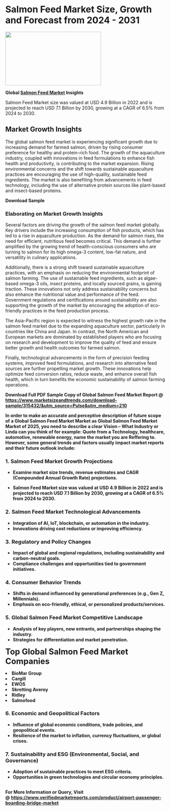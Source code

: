 <H1>Salmon Feed Market Size, Growth and Forecast from 2024 - 2031</H1><img class="aligncenter size-medium wp-image-584254" src="https://thirdeyenews.in/wp-content/uploads/2024/09/Global-Market-Research-300x168.jpeg" alt="" width="300" height="168" /><p><strong>Global&nbsp;<a href="https://www.marketsizeandtrends.com/download-sample/315432/&amp;utm_source=Pulse&amp;utm_medium=210">Salmon Feed Market</a> Insights</strong></p><p>Salmon Feed Market size was valued at USD 4.9 Billion in 2022 and is projected to reach USD 7.1 Billion by 2030, growing at a CAGR of 6.5% from 2024 to 2030.</p><p><h2>Market Growth Insights</h2> <p>The global salmon feed market is experiencing significant growth due to increasing demand for farmed salmon, driven by rising consumer preference for healthy and protein-rich food. The growth of the aquaculture industry, coupled with innovations in feed formulations to enhance fish health and productivity, is contributing to the market expansion. Rising environmental concerns and the shift towards sustainable aquaculture practices are encouraging the use of high-quality, sustainable feed ingredients. The market is also benefiting from advancements in feed technology, including the use of alternative protein sources like plant-based and insect-based proteins.</p> <p><strong>Download Sample</strong></p> <h3>Elaborating on Market Growth Insights</h3> <p>Several factors are driving the growth of the salmon feed market globally. Key drivers include the increasing consumption of fish products, which has led to a rise in aquaculture production. As the demand for salmon rises, the need for efficient, nutritious feed becomes critical. This demand is further amplified by the growing trend of health-conscious consumers who are turning to salmon for its high omega-3 content, low-fat nature, and versatility in culinary applications.</p> <p>Additionally, there is a strong shift toward sustainable aquaculture practices, with an emphasis on reducing the environmental footprint of salmon farming. The use of sustainable feed ingredients, such as algae-based omega-3 oils, insect proteins, and locally sourced grains, is gaining traction. These innovations not only address sustainability concerns but also enhance the nutritional value and performance of the feed. Government regulations and certifications around sustainability are also supporting the growth of the market by encouraging the adoption of eco-friendly practices in the feed production process.</p> <p>The Asia-Pacific region is expected to witness the highest growth rate in the salmon feed market due to the expanding aquaculture sector, particularly in countries like China and Japan. In contrast, the North American and European markets are dominated by established players who are focusing on research and development to improve the quality of feed and ensure better growth and health outcomes for farmed salmon.</p> <p>Finally, technological advancements in the form of precision feeding systems, improved feed formulations, and research into alternative feed sources are further propelling market growth. These innovations help optimize feed conversion ratios, reduce waste, and enhance overall fish health, which in turn benefits the economic sustainability of salmon farming operations.</p> <p><strong></p><p><span class=""><strong>Download Full PDF Sample Copy of Global Salmon Feed Market Report</strong> @ <a href="https://www.marketsizeandtrends.com/download-sample/315432/&amp;utm_source=Pulse&amp;utm_medium=210" target="_blank">https://www.marketsizeandtrends.com/download-sample/315432/&amp;utm_source=Pulse&amp;utm_medium=210</a></span></p><p>In order to make an accurate and perceptive description of future scope of a Global&nbsp;Salmon Feed Market Market as Global&nbsp;Salmon Feed Market Market of 2025, you need to describe a clear Vision &ndash; What Industry or Linda can you think of for example: Quote from a Technology, healthcare, automotive, renewable energy, name the market you are Reffering to. However, some general trends and factors usually impact market reports and their future outlook include:</p><h3>1.&nbsp;<strong>Salmon Feed Market Growth Projections</strong></h3><ul><li>Examine market size trends, revenue estimates and CAGR (Compounded Annual Growth Rate) projections.</li><li><p>Salmon Feed Market size was valued at USD 4.9 Billion in 2022 and is projected to reach USD 7.1 Billion by 2030, growing at a CAGR of 6.5% from 2024 to 2030.</p></li></ul><h3>2.&nbsp;<strong>Salmon Feed Market Technological Advancements</strong></h3><ul><li>Integration of AI, IoT, blockchain, or automation in the industry.</li><li>Innovations driving cost reductions or improving efficiency.</li></ul><h3>3.&nbsp;<strong>Regulatory and Policy Changes</strong></h3><ul><li>Impact of global and regional regulations, including sustainability and carbon-neutral goals.</li><li>Compliance challenges and opportunities tied to government initiatives.</li></ul><h3>4.&nbsp;<strong>Consumer Behavior Trends</strong></h3><ul><li>Shifts in demand influenced by generational preferences (e.g., Gen Z, Millennials).</li><li>Emphasis on eco-friendly, ethical, or personalized products/services.</li></ul><h3>5.&nbsp;<strong>Global Salmon Feed Market Competitive Landscape</strong></h3><ul><li>Analysis of key players, new entrants, and partnerships shaping the industry.</li><li>Strategies for differentiation and market penetration.</li></ul><p data-pm-slice="1 1 []"><span style="color: inherit; font-family: inherit; font-size: 25px;">Top Global Salmon Feed Market Companies</span></p><div class="" data-test-id=""><p><li>BioMar Group</li><li> Cargill</li><li> EWOS</li><li> Skretting Averoy</li><li> Ridley</li><li> Salmofood</li></p></div><h3>6.&nbsp;<strong>Economic and Geopolitical Factors</strong></h3><ul><li>Influence of global economic conditions, trade policies, and geopolitical events.</li><li>Resilience of the market to inflation, currency fluctuations, or global crises.</li></ul><h3>7.&nbsp;<strong>Sustainability and ESG (Environmental, Social, and Governance)</strong></h3><ul><li>Adoption of sustainable practices to meet ESG criteria.</li><li>Opportunities in green technologies and circular economy principles.</li></ul><h2><strong style="font-size: 14px;">For More Information or Query, Visit @&nbsp;</strong><a style="background-color: #ffffff; font-size: 14px;" href="https://www.marketsizeandtrends.com/report/salmon-feed-market/" target="_blank">https://www.verifiedmarketreports.com/product/airport-passenger-boarding-bridge-market</a></h2>
